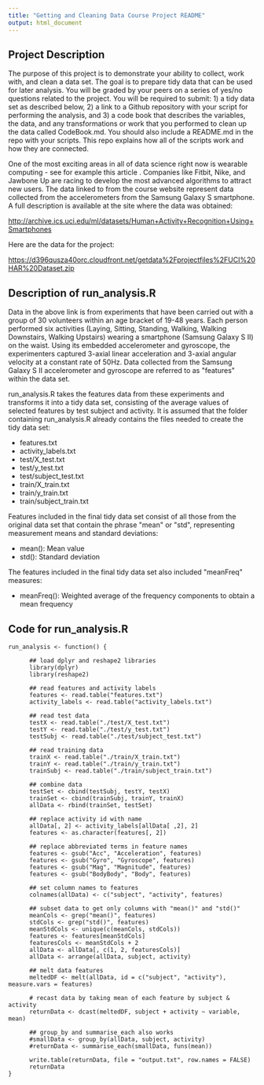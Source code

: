 ```yaml
---
title: "Getting and Cleaning Data Course Project README"
output: html_document
---
```


## Project Description
The purpose of this project is to demonstrate your ability to collect, work with, and clean a data set. The goal is to prepare tidy data that can be used for later analysis. You will be graded by your peers on a series of yes/no questions related to the project. You will be required to submit: 1) a tidy data set as described below, 2) a link to a Github repository with your script for performing the analysis, and 3) a code book that describes the variables, the data, and any transformations or work that you performed to clean up the data called CodeBook.md. You should also include a README.md in the repo with your scripts. This repo explains how all of the scripts work and how they are connected.  

One of the most exciting areas in all of data science right now is wearable computing - see for example this article . Companies like Fitbit, Nike, and Jawbone Up are racing to develop the most advanced algorithms to attract new users. The data linked to from the course website represent data collected from the accelerometers from the Samsung Galaxy S smartphone. A full description is available at the site where the data was obtained: 

<http://archive.ics.uci.edu/ml/datasets/Human+Activity+Recognition+Using+Smartphones>

Here are the data for the project: 

<https://d396qusza40orc.cloudfront.net/getdata%2Fprojectfiles%2FUCI%20HAR%20Dataset.zip>

## Description of run_analysis.R
Data in the above link is from experiments that have been carried out with a group of 30 volunteers within an age bracket of 19-48 years. Each person performed six activities (Laying, Sitting, Standing, Walking, Walking Downstairs, Walking Upstairs) wearing a smartphone (Samsung Galaxy S II) on the waist. Using its embedded accelerometer and gyroscope, the experimenters captured 3-axial linear acceleration and 3-axial angular velocity at a constant rate of 50Hz.  Data collected from the Samsung Galaxy S II accelerometer and gyroscope are referred to as "features" within the data set.

run_analysis.R takes the features data from these experiments and transforms it into a tidy data set, consisting of the average values of selected features by test subject and activity. It is assumed that the folder containing run_analysis.R already contains the files needed to create the tidy data set:
 
 * features.txt
 * activity_labels.txt
 * test/X_test.txt
 * test/y_test.txt
 * test/subject_test.txt
 * train/X_train.txt
 * train/y_train.txt
 * train/subject_train.txt

Features included in the final tidy data set consist of all those from the original data set that contain the phrase "mean" or "std", representing measurement means and standard deviations:

 * mean(): Mean value
 * std(): Standard deviation

The features included in the final tidy data set also included "meanFreq" measures:

 * meanFreq(): Weighted average of the frequency components to obtain a mean frequency

## Code for run_analysis.R

```{r}
run_analysis <- function() {
      
      ## load dplyr and reshape2 libraries
      library(dplyr)
      library(reshape2)
      
      ## read features and activity labels
      features <- read.table("features.txt")
      activity_labels <- read.table("activity_labels.txt")
      
      ## read test data
      testX <- read.table("./test/X_test.txt")
      testY <- read.table("./test/y_test.txt")
      testSubj <- read.table("./test/subject_test.txt")
      
      ## read training data
      trainX <- read.table("./train/X_train.txt")
      trainY <- read.table("./train/y_train.txt")
      trainSubj <- read.table("./train/subject_train.txt")
      
      ## combine data
      testSet <- cbind(testSubj, testY, testX)
      trainSet <- cbind(trainSubj, trainY, trainX)
      allData <- rbind(trainSet, testSet)
      
      ## replace activity id with name
      allData[, 2] <- activity_labels[allData[ ,2], 2]
      features <- as.character(features[, 2])
      
      ## replace abbreviated terms in feature names
      features <- gsub("Acc", "Acceleration", features)
      features <- gsub("Gyro", "Gyroscope", features)
      features <- gsub("Mag", "Magnitude", features)
      features <- gsub("BodyBody", "Body", features)
      
      ## set column names to features
      colnames(allData) <- c("subject", "activity", features)
      
      ## subset data to get only columns with "mean()" and "std()"
      meanCols <- grep("mean()", features)
      stdCols <- grep("std()", features)
      meanStdCols <- unique(c(meanCols, stdCols))
      features <- features[meanStdCols]
      featuresCols <- meanStdCols + 2
      allData <- allData[, c(1, 2, featuresCols)]
      allData <- arrange(allData, subject, activity)
      
      ## melt data features
      meltedDF <- melt(allData, id = c("subject", "activity"), measure.vars = features)
      
      # recast data by taking mean of each feature by subject & activity
      returnData <- dcast(meltedDF, subject + activity ~ variable, mean)
      
      ## group_by and summarise_each also works
      #smallData <- group_by(allData, subject, activity)
      #returnData <- summarise_each(smallData, funs(mean))
      
      write.table(returnData, file = "output.txt", row.names = FALSE)
      returnData
}
```